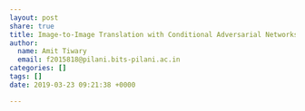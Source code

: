 ```yaml
---
layout: post
share: true
title: Image-to-Image Translation with Conditional Adversarial Networks
author:
  name: Amit Tiwary
  email: f2015818@pilani.bits-pilani.ac.in
categories: []
tags: []
date: 2019-03-23 09:21:38 +0000

---
```

